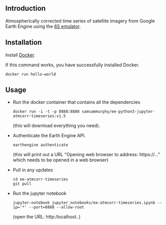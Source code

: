 ## Introduction

Atmospherically corrected time series of satellite imagery from Google Earth Engine using the [6S emulator](https://github.com/samsammurphy/6S_emulator/edit/master/README.md).

## Installation

Install [Docker](https://docs.docker.com/engine/installation/#supported-platforms).

If this command works, you have successfully installed Docker.

`docker run hello-world`

## Usage

- Run the docker container that contains all the dependencies

  `docker run -i -t -p 8888:8888 samsammurphy/ee-python3-jupyter-atmcorr-timeseries:v1.5`

  (this will download everything you need).

- Authenticate the Earth Engine API.

  `earthengine authenticate`

  (this will print out a URL "Opening web browser to address: https://..." which needs to be opened in a web browser)

- Pull in any updates

  ```
  cd ee-atmcorr-timeseries
  git pull
  ```

- Run the jupyter notebook

  `jupyter-notebook jupyter_notebooks/ee-atmcorr-timeseries.ipynb --ip='*' --port=8888 --allow-root`

  (open the URL: http:/localhost..)
